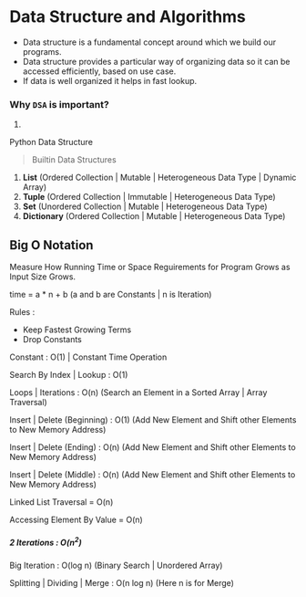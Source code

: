 # Data Structure and Algorithms

- Data structure is a fundamental concept around which we build our programs.
- Data structure provides a particular way of organizing data so it can be accessed efficiently, based on use case.
- If data is well organized it helps in fast lookup.

### Why `DSA` is important?
1. 

Python Data Structure

> Builtin Data Structures

1. **List** (Ordered Collection | Mutable | Heterogeneous Data Type | Dynamic Array) 
2. **Tuple** (Ordered Collection | Immutable | Heterogeneous Data Type)
3. **Set** (Unordered Collection | Mutable | Heterogeneous Data Type)
4. **Dictionary** (Ordered Collection | Mutable | Heterogeneous Data Type)

## Big O Notation

Measure How Running Time or Space Reguirements for Program Grows as Input Size Grows.

time = a * n + b  (a and b are Constants | n is Iteration)

Rules :
- Keep Fastest Growing Terms
- Drop Constants

Constant : O(1) | Constant Time Operation

Search By Index | Lookup : O(1)

Loops | Iterations : O(n) (Search an Element in a Sorted Array | Array Traversal)

Insert | Delete (Beginning) : O(1) (Add New Element and Shift other Elements to New Memory Address)

Insert | Delete (Ending) : O(n) (Add New Element and Shift other Elements to New Memory Address)

Insert | Delete (Middle) : O(n) (Add New Element and Shift other Elements to New Memory Address)

Linked List Traversal = O(n)

Accessing Element By Value = O(n)

<h5>2 Iterations : O(n<sup>2</sup>)</h5>

Big Iteration : O(log n) (Binary Search | Unordered Array)

Splitting | Dividing | Merge : O(n log n) (Here n is for Merge)




